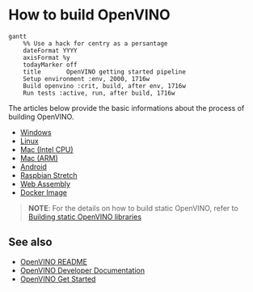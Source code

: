 # How to build OpenVINO

```mermaid
gantt 
    %% Use a hack for centry as a persantage
    dateFormat YYYY
    axisFormat %y
    todayMarker off
    title       OpenVINO getting started pipeline
    Setup environment :env, 2000, 1716w
    Build openvino :crit, build, after env, 1716w
    Run tests :active, run, after build, 1716w
```

The articles below provide the basic informations about the process of building OpenVINO.

* [Windows](build_windows.md)
* [Linux](build_linux.md)
* [Mac (Intel CPU)](build_mac_intel_cpu.md)
* [Mac (ARM)](build_mac_arm.md)
* [Android](build_android.md)
* [Raspbian Stretch](./build_raspbian.md)
* [Web Assembly](./build_webassembly.md)
* [Docker Image](https://github.com/openvinotoolkit/docker_ci/tree/master/dockerfiles/ubuntu18/build_custom)

> **NOTE**: For the details on how to build static OpenVINO, refer to [Building static OpenVINO libraries](static_libaries.md)

## See also

 * [OpenVINO README](../../README.md)
 * [OpenVINO Developer Documentation](index.md)
 * [OpenVINO Get Started](./get_started.md)

